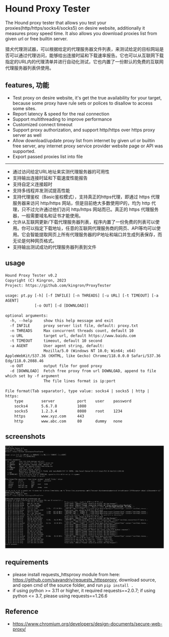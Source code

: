 # Hound Proxy Tester

The Hound proxy tester that allows you test your proxies(http/https/socks4/socks5) on desire website, additionally it measures proxy speed time. It also allows you download proxies list from given url or free builtin server.

猎犬代理测试器，可以根据给定的代理服务器文件列表，来测试给定的目标网站是否可以通过代理访问，能够给出连接时延和下载速率报告。它也可以从互联网下载指定的URL内的代理清单并进行自动化测试，它也内置了一份默认的免费的互联网代理服务器列表供使用。

## features, 功能

- Test proxy on desire website, it's get the true availability for your target, because some proxy have rule sets or polices to disallow to access some sites.
- Report latency & speed for the real connection
- Support multithreading to improve performance
- Customized connect timeout
- Support proxy authorization, and support http/https over https proxy server as well
- Allow download/update proxy list from internet by given url or builtin free server, any internet proxy service provider website page or API was supported.
- Export passed proxies list into file

<hr/>

- 通过访问给定URL地址来实测代理服务器的可用性
- 支持输出连接时延和下载速度性能报告
- 支持自定义连接超时
- 支持多线程并发测试提高性能
- 支持代理鉴权（Basic鉴权模式），支持真正的https代理，即通过 https 代理服务器来访问 http/https 网站，但是目前绝大多数使用IP的，均为 http 代理，只不过允许通过他们访问 http/https 网站而已。真正的 https 代理服务器，一般需要域名和证书才能使用。
- 允许从互联网更新/下载代理服务器列表，程序内置了一份免费的列表可以使用。你可以指定下载地址，任意的互联网代理服务商的网页、API等均可以使用。它会智能提取网页上所有代理服务器的IP地址和端口并生成列表保存，而无论是何种网页格式。
- 支持输出测试成功的代理服务器列表到文件

## usage
```
Hound Proxy Tester v0.2
Copyright (C) Kingron, 2023
Project: https://github.com/kingron/ProxyTester

usage: pt.py [-h] [-f INFILE] [-n THREADS] [-u URL] [-t TIMEOUT] [-a AGENT]
             [-o OUT] [-d [DOWNLOAD]]

optional arguments:
  -h, --help     show this help message and exit
  -f INFILE      proxy server list file, default: proxy.txt
  -n THREADS     Max concurrent threads count, default 10
  -u URL         target url, default https://www.baidu.com
  -t TIMEOUT     timeout, default 10 second
  -a AGENT       User agent string, default:
                 Mozilla/5.0 (Windows NT 10.0; Win64; x64) AppleWebKit/537.36 (KHTML, like Gecko) Chrome/118.0.0.0 Safari/537.36 Edg/118.0.2088.46
  -o OUT         output file for good proxy
  -d [DOWNLOAD]  Fetch free proxy from url DOWNLOAD, append to file which set by -f argument
                 The file lines format is ip:port

File format(Tab separator), type value: socks4 | socks5 | http | https:
    type        server          port    user    password
    socks4      5.6.7.8         1080
    socks5      1.2.3.4         8080    root    1234
    https       www.xyz.com     443
    http        www.abc.com     80      dummy   none
```
## screenshots
![img.png](screen.png)

## requirements
- please install requests_httsproxy module from here: https://github.com/savandriy/requests_httpsproxy, download source, and open cmd of the source folder, and run `pip install .`
- if using python >= 3.11 or higher, it required requests==2.0.7; if using python <= 3.7, please using requests==1.26.6

## Reference
- https://www.chromium.org/developers/design-documents/secure-web-proxy/

